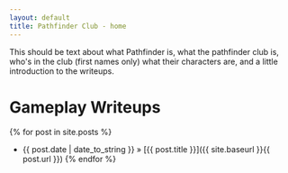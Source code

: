 ```yaml
---
layout: default
title: Pathfinder Club - home
---
```


This should be text about what Pathfinder is, what the pathfinder club is, who's in the club (first names only) what their characters are, and a little introduction to the writeups.

Gameplay Writeups
=================

{% for post in site.posts %}
  * {{ post.date | date_to_string }} &raquo; [{{ post.title }}]({{ site.baseurl }}{{ post.url }})
    {% endfor %}
